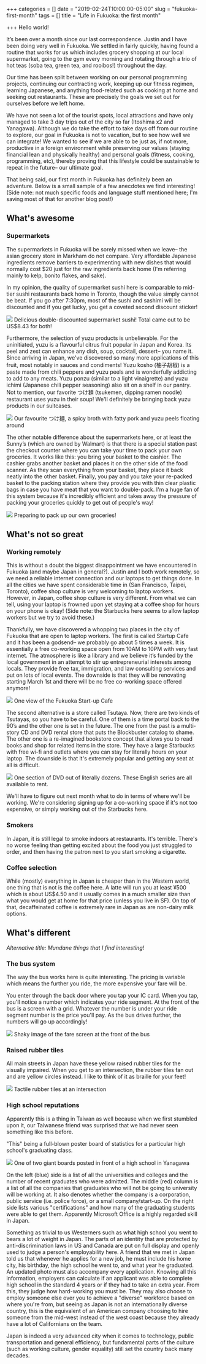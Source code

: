 +++
categories = []
date = "2019-02-24T10:00:00-05:00"
slug = "fukuoka-first-month"
tags = []
title = "Life in Fukuoka: the first month"

+++
Hello world!

It’s been over a month since our last correspondence. Justin and I have been doing very well in Fukuoka. We settled in fairly quickly, having found a routine that works for us which includes grocery shopping at our local supermarket, going to the gym every morning and rotating through a trio of hot teas (soba tea, green tea, and rooibos!) throughout the day.

Our time has been split between working on our personal programming projects, continuing our contracting work, keeping up our fitness regimen, learning Japanese, and anything food-related such as cooking at home and seeking out restaurants. These are precisely the goals we set out for ourselves before we left home.

We have not seen a lot of the tourist spots, local attractions and have only managed to take 3 day trips out of the city so far (Itoshima x2 and Yanagawa). Although we do take the effort to take days off from our routine to explore, our goal in Fukuoka is not to vacation, but to see how well we can integrate! We wanted to see if we are able to be just as, if not more, productive in a foreign environment while preserving our values (staying financial lean and physically healthy) and personal goals (fitness, cooking, programming, etc), thereby proving that this lifestyle could be sustainable to repeat in the future– our ultimate goal.

That being said, our first month in Fukuoka has definitely been an adventure. Below is a small sample of a few anecdotes we find interesting! (Side note: not much specific foods and language stuff mentioned here; I'm saving most of that for another blog post!)

## What's awesome

### Supermarkets

The supermarkets in Fukuoka will be sorely missed when we leave– the asian grocery store in Markham do not compare. Very affordable Japanese ingredients remove barriers to experimenting with new dishes that would normally cost $20 just for the raw ingredients back home (I'm referring mainly to kelp, bonito flakes, and sake).

In my opinion, the quality of supermarket sushi here is comparable to mid-tier sushi restaurants back home in Toronto, though the value simply cannot be beat. If you go after 7:30pm, most of the sushi and sashimi will be discounted and if you get lucky, you get a coveted second discount sticker!

![](/uploads/MVIMG_20190124_202222.jpg)
<span class="caption">Delicious double-discounted supermarket sushi! Total came out to be US$8.43 for both!</span>

Furthermore, the selection of yuzu products is unbelievable. For the uninitiated, yuzu is a  flavourful citrus fruit popular in Japan and Korea. Its peel and zest can enhance any dish, soup, cocktail, dessert– you name it. Since arriving in Japan, we've discovered so many more applications of this fruit, most notably in sauces and condiments! Yuzu kosho (柚子胡椒) is a paste made from chili peppers and yuzu peels and is wonderfully addicting to add to any meats. Yuzu ponzu (similar to a light vinaigrette) and yuzu ichimi (Japanese chili pepper seasoning) also sit on a shelf in our pantry. Not to mention, our favorite つけ麺 (tsukemen, dipping ramen noodle) restaurant uses yuzu in their soup! We'll definitely be bringing back yuzu products in our suitcases.

![](/uploads/MVIMG_20190120_130509.jpg)
<span class="caption">Our favourite つけ麺, a spicy broth with fatty pork and yuzu peels floating around</span>

The other notable difference about the supermarkets here, or at least the Sunny’s (which are owned by Walmart) is that there is a special station past the checkout counter where you can take your time to pack your own groceries. It works like this: you bring your basket to the cashier. The cashier grabs another basket and places it on the other side of the food scanner. As they scan everything from your basket, they place it back neatly into the other basket. Finally, you pay and you take your re-packed basket to the packing station where they provide you with thin clear plastic bags in case you have meat that you want to double-pack. I'm a huge fan of this system because it's incredibly efficient and  takes away the pressure of packing your groceries quickly to get out of people's way!

![](/uploads/MVIMG_20190214_113749.jpg)
<span class="caption">Preparing to pack up our own groceries!</span>

## What's not so great

### Working remotely

This is without a doubt the biggest disappointment we have encountered in Fukuoka (and maybe Japan in general?). Justin and I both work remotely, so we need a reliable internet connection and our laptops to get things done. In all the cities we have spent considerable time in (San Francisco, Taipei, Toronto), coffee shop culture is very welcoming to laptop workers. However, in Japan, coffee shop culture is very different. From what we can tell, using your laptop is frowned upon yet staying at a coffee shop for hours on your phone is okay! (Side note: the Starbucks here seems to allow laptop workers but we try to avoid these.)

Thankfully, we have discovered a whopping two places in the city of Fukuoka that are open to laptop workers. The first is called Startup Cafe and it has been a godsend– we probably go about 5 times a week. It is essentially a free co-working space open from 10AM to 10PM with very fast internet. The atmosphere is like a library and we believe it’s funded by the local government in an attempt to stir up entrepreneurial interests among locals. They provide free tax, immigration, and law consulting services and put on lots of local events. The downside is that they will be renovating starting March 1st and there will be no free co-working space offered anymore!

![](/uploads/startupcafe.jpg)
<span class="caption">One view of the Fukuoka Start-up Cafe</span>

The second alternative is a store called Tsutaya. Now, there are two kinds of Tsutayas, so you have to be careful. One of them is a time portal back to the 90’s and the other one is set in the future. The one from the past is a multi-story CD and DVD rental store that puts the Blockbuster catalog to shame. The other one is a re-imagined bookstore concept that allows you to read books and shop for related items in the store. They have a large Starbucks with free wi-fi and outlets where you can stay for literally hours on your laptop. The downside is that it's extremely popular and getting any seat at all is difficult.

![](/uploads/MVIMG_20190130_152812.jpg)
<span class="caption">One section of DVD out of literally dozens. These English series are all available to rent.</span>

We'll have to figure out next month what to do in terms of where we'll be working. We're considering signing up for a co-working space if it's not too expensive, or simply working out of the Starbucks here.

### Smokers

In Japan, it is still legal to smoke indoors at restaurants. It's terrible. There's no worse feeling than getting excited about the food you just struggled to order, and then having the patron next to you start smoking a cigarette.

### Coffee selection

While (mostly) everything in Japan is cheaper than in the Western world, one thing that is not is the coffee here. A latte will run you at least ¥500 which is about US$4.50 and it usually comes in a much smaller size than what you would get at home for that price (unless you live in SF). On top of that, decaffeinated coffee is extremely rare in Japan as are non-dairy milk options.

## What's different

_Alternative title: Mundane things that I find interesting!_

### The bus system

The way the bus works here is quite interesting. The pricing is variable which means the further you ride, the more expensive your fare will be.

You enter through the back door where you tap your IC card. When you tap, you'll notice a number which indicates your ride segment. At the front of the bus is a screen with a grid. Whatever the number is under your ride segment number is the price you'll pay. As the bus drives further, the numbers will go up accordingly!

![](/uploads/MVIMG_20190212_174716.jpg)
<span class="caption">Shaky image of the fare screen at the front of the bus</span>

### Raised rubber tiles

All main streets in Japan have these yellow raised rubber tiles for the visually impaired. When you get to an intersection, the rubber tiles fan out and are yellow circles instead. I like to think of it as braille for your feet!

![](/uploads/MVIMG_20190224_121058.jpg)
<span class="caption">Tactile rubber tiles at an intersection</span>

### High school reputations

Apparently this is a thing in Taiwan as well because when we first stumbled upon it, our Taiwanese friend was surprised that we had never seen something like this before.

"This" being a full-blown poster board of statistics for a particular high school's graduating class.

![](/uploads/MVIMG_20190224_124203.jpg)
<span class="caption">One of two giant boards posted in front of a high school in Yanagawa</span>

On the left (blue) side is a list of all the universities and colleges and the number of recent graduates who were admitted. The middle (red) column is a list of all the companies that graduates who will not be going to university will be working at. It also denotes whether the company is a corporation, public service (i.e. police force), or a small company/start-up. On the right side lists various "certifications" and how many of the graduating students were able to get them. Apparently Microsoft Office is a highly regarded skill in Japan.

Something as trivial to us Westerners such as what high school you went to bears a lot of weight in Japan. The parts of an identity that are protected by anti-discrimination laws in US and Canada are put on full display and openly used to judge a person's employability here. A friend that we met in Japan told us that whenever he applies for a new job, he must include his home city, his birthday, the high school he went to, and what year he graduated. An updated photo must also accompany every application. Knowing all this information, employers can calculate if an applicant was able to complete high school in the standard 4 years or if they had to take an extra year. From this, they judge how hard-working you must be. They may also choose to employ someone else over you to achieve a "diverse" workforce based on where you're from, but seeing as Japan is not an internationally diverse country, this is the equivalent of an American company choosing to hire someone from the mid-west instead of the west coast because they already have a lot of Californians on the team.

Japan is indeed a very advanced city when it comes to technology, public transportation and general efficiency, but fundamental parts of the culture (such as working culture, gender equality) still set the country back many decades.